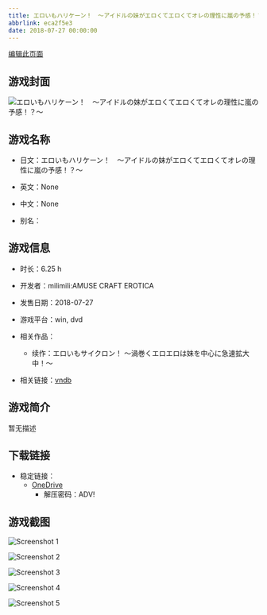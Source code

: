 ```yaml
---
title: エロいもハリケーン！　～アイドルの妹がエロくてエロくてオレの理性に嵐の予感！？～
abbrlink: eca2f5e3
date: 2018-07-27 00:00:00
---
```

[编辑此页面](https://github.com/ACG-3/ADV3-source/blob/main/source/_posts/games/%E3%82%A8%E3%83%AD%E3%81%84%E3%82%82%E3%83%8F%E3%83%AA%E3%82%B1%E3%83%BC%E3%83%B3%EF%BC%81%E3%80%80%EF%BD%9E%E3%82%A2%E3%82%A4%E3%83%89%E3%83%AB%E3%81%AE%E5%A6%B9%E3%81%8C%E3%82%A8%E3%83%AD%E3%81%8F%E3%81%A6%E3%82%A8%E3%83%AD%E3%81%8F%E3%81%A6%E3%82%AA%E3%83%AC%E3%81%AE%E7%90%86%E6%80%A7%E3%81%AB%E5%B5%90%E3%81%AE%E4%BA%88%E6%84%9F%EF%BC%81%EF%BC%9F%EF%BD%9E.md)

## 游戏封面

![エロいもハリケーン！　～アイドルの妹がエロくてエロくてオレの理性に嵐の予感！？～](https://pan.timero.xyz/onedrive/img_lib_001/%E3%82%A8%E3%83%AD%E3%81%84%E3%82%82%E3%83%8F%E3%83%AA%E3%82%B1%E3%83%BC%E3%83%B3%EF%BC%81%E3%80%80%EF%BD%9E%E3%82%A2%E3%82%A4%E3%83%89%E3%83%AB%E3%81%AE%E5%A6%B9%E3%81%8C%E3%82%A8%E3%83%AD%E3%81%8F%E3%81%A6%E3%82%A8%E3%83%AD%E3%81%8F%E3%81%A6%E3%82%AA%E3%83%AC%E3%81%AE%E7%90%86%E6%80%A7%E3%81%AB%E5%B5%90%E3%81%AE%E4%BA%88%E6%84%9F%EF%BC%81%EF%BC%9F%EF%BD%9E_cover.avif)


## 游戏名称

- 日文：エロいもハリケーン！　～アイドルの妹がエロくてエロくてオレの理性に嵐の予感！？～
- 英文：None
- 中文：None

- 别名：


## 游戏信息

- 时长：6.25 h
- 开发者：milimili:AMUSE CRAFT EROTICA
- 发售日期：2018-07-27
- 游戏平台：win, dvd
- 相关作品：
   - 续作：エロいもサイクロン！ ～渦巻くエロエロは妹を中心に急速拡大中！～

- 相关链接：[vndb](https://vndb.org/v23201)


## 游戏简介

暂无描述


## 下载链接

- 稳定链接：
    - [OneDrive](https://pan.timero.xyz/onedrive/adv_lib_001/%E3%82%A8%E3%83%AD%E3%81%84%E3%82%82%E3%83%8F%E3%83%AA%E3%82%B1%E3%83%BC%E3%83%B3%EF%BC%81%E3%80%80%EF%BD%9E%E3%82%A2%E3%82%A4%E3%83%89%E3%83%AB%E3%81%AE%E5%A6%B9%E3%81%8C%E3%82%A8%E3%83%AD%E3%81%8F%E3%81%A6%E3%82%A8%E3%83%AD%E3%81%8F%E3%81%A6%E3%82%AA%E3%83%AC%E3%81%AE%E7%90%86%E6%80%A7%E3%81%AB%E5%B5%90%E3%81%AE%E4%BA%88%E6%84%9F%EF%BC%81%EF%BC%9F%EF%BD%9E)
        - 解压密码：ADV!



## 游戏截图


![Screenshot 1](https://pan.timero.xyz/onedrive/img_lib_001/%E3%82%A8%E3%83%AD%E3%81%84%E3%82%82%E3%83%8F%E3%83%AA%E3%82%B1%E3%83%BC%E3%83%B3%EF%BC%81%E3%80%80%EF%BD%9E%E3%82%A2%E3%82%A4%E3%83%89%E3%83%AB%E3%81%AE%E5%A6%B9%E3%81%8C%E3%82%A8%E3%83%AD%E3%81%8F%E3%81%A6%E3%82%A8%E3%83%AD%E3%81%8F%E3%81%A6%E3%82%AA%E3%83%AC%E3%81%AE%E7%90%86%E6%80%A7%E3%81%AB%E5%B5%90%E3%81%AE%E4%BA%88%E6%84%9F%EF%BC%81%EF%BC%9F%EF%BD%9E_Screenshot_1.avif)

![Screenshot 2](https://pan.timero.xyz/onedrive/img_lib_001/%E3%82%A8%E3%83%AD%E3%81%84%E3%82%82%E3%83%8F%E3%83%AA%E3%82%B1%E3%83%BC%E3%83%B3%EF%BC%81%E3%80%80%EF%BD%9E%E3%82%A2%E3%82%A4%E3%83%89%E3%83%AB%E3%81%AE%E5%A6%B9%E3%81%8C%E3%82%A8%E3%83%AD%E3%81%8F%E3%81%A6%E3%82%A8%E3%83%AD%E3%81%8F%E3%81%A6%E3%82%AA%E3%83%AC%E3%81%AE%E7%90%86%E6%80%A7%E3%81%AB%E5%B5%90%E3%81%AE%E4%BA%88%E6%84%9F%EF%BC%81%EF%BC%9F%EF%BD%9E_Screenshot_2.avif)

![Screenshot 3](https://pan.timero.xyz/onedrive/img_lib_001/%E3%82%A8%E3%83%AD%E3%81%84%E3%82%82%E3%83%8F%E3%83%AA%E3%82%B1%E3%83%BC%E3%83%B3%EF%BC%81%E3%80%80%EF%BD%9E%E3%82%A2%E3%82%A4%E3%83%89%E3%83%AB%E3%81%AE%E5%A6%B9%E3%81%8C%E3%82%A8%E3%83%AD%E3%81%8F%E3%81%A6%E3%82%A8%E3%83%AD%E3%81%8F%E3%81%A6%E3%82%AA%E3%83%AC%E3%81%AE%E7%90%86%E6%80%A7%E3%81%AB%E5%B5%90%E3%81%AE%E4%BA%88%E6%84%9F%EF%BC%81%EF%BC%9F%EF%BD%9E_Screenshot_3.avif)

![Screenshot 4](https://pan.timero.xyz/onedrive/img_lib_001/%E3%82%A8%E3%83%AD%E3%81%84%E3%82%82%E3%83%8F%E3%83%AA%E3%82%B1%E3%83%BC%E3%83%B3%EF%BC%81%E3%80%80%EF%BD%9E%E3%82%A2%E3%82%A4%E3%83%89%E3%83%AB%E3%81%AE%E5%A6%B9%E3%81%8C%E3%82%A8%E3%83%AD%E3%81%8F%E3%81%A6%E3%82%A8%E3%83%AD%E3%81%8F%E3%81%A6%E3%82%AA%E3%83%AC%E3%81%AE%E7%90%86%E6%80%A7%E3%81%AB%E5%B5%90%E3%81%AE%E4%BA%88%E6%84%9F%EF%BC%81%EF%BC%9F%EF%BD%9E_Screenshot_4.avif)

![Screenshot 5](https://pan.timero.xyz/onedrive/img_lib_001/%E3%82%A8%E3%83%AD%E3%81%84%E3%82%82%E3%83%8F%E3%83%AA%E3%82%B1%E3%83%BC%E3%83%B3%EF%BC%81%E3%80%80%EF%BD%9E%E3%82%A2%E3%82%A4%E3%83%89%E3%83%AB%E3%81%AE%E5%A6%B9%E3%81%8C%E3%82%A8%E3%83%AD%E3%81%8F%E3%81%A6%E3%82%A8%E3%83%AD%E3%81%8F%E3%81%A6%E3%82%AA%E3%83%AC%E3%81%AE%E7%90%86%E6%80%A7%E3%81%AB%E5%B5%90%E3%81%AE%E4%BA%88%E6%84%9F%EF%BC%81%EF%BC%9F%EF%BD%9E_Screenshot_5.avif)

